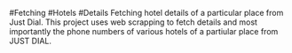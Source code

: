 #Fetching #Hotels #Details
Fetching hotel details of a particular place from Just Dial.
This project uses web scrapping to fetch details and most importantly the phone numbers of various hotels of a partiular place from JUST DIAL.
